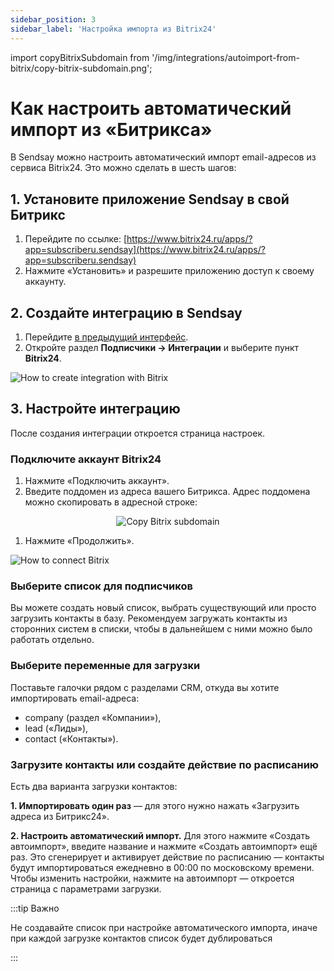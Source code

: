 ```yaml
---
sidebar_position: 3
sidebar_label: 'Настройка импорта из Bitrix24'
---
```


import copyBitrixSubdomain from '/img/integrations/autoimport-from-bitrix/copy-bitrix-subdomain.png';

# Как настроить автоматический импорт из «Битрикса»

В Sendsay можно настроить автоматический импорт email-адресов из сервиса Bitrix24. Это можно сделать в шесть шагов:

## 1. Установите приложение Sendsay в свой Битрикс

1. Перейдите по ссылке: [https://www.bitrix24.ru/apps/?app=subscriberu.sendsay](https://www.bitrix24.ru/apps/?app=subscriberu.sendsay)
2. Нажмите «Установить» и разрешите приложению доступ к своему аккаунту.

## 2. Создайте интеграцию в Sendsay

1. Перейдите [в предыдущий интерфейс](https://sendsay.ru/account/).
2. Откройте раздел **Подписчики → Интеграции** и выберите пункт **Bitrix24**.

![How to create integration with Bitrix](/img/integrations\autoimport-from-bitrix/how-to-create-integration-with-bitrix.gif) <br />

## 3. Настройте интеграцию

После создания интеграции откроется страница настроек.

### Подключите аккаунт Bitrix24

1. Нажмите «Подключить аккаунт».
2. Введите поддомен из адреса вашего Битрикса. Адрес поддомена можно скопировать в адресной строке:

<p align="center">
  <img src={copyBitrixSubdomain} alt="Copy Bitrix subdomain" />
</p>

1. Нажмите «Продолжить».

![How to connect Bitrix](/img/integrations\autoimport-from-bitrix/how-to-connect-bitrix.gif) <br />

### Выберите список для подписчиков

Вы можете создать новый список, выбрать существующий или просто загрузить контакты в базу. Рекомендуем загружать контакты из сторонних систем в списки, чтобы в дальнейшем с ними можно было работать отдельно.

### Выберите переменные для загрузки

Поставьте галочки рядом с разделами CRM, откуда вы хотите импортировать email-адреса:

- company (раздел «Компании»),
- lead («Лиды»),
- contact («Контакты»).

### Загрузите контакты или создайте действие по расписанию

Есть два варианта загрузки контактов:

**1. Импортировать один раз** — для этого нужно нажать «Загрузить адреса из Битрикс24».<br />

**2. Настроить автоматический импорт.** Для этого нажмите «Создать автоимпорт», введите название и нажмите «Создать автоимпорт» ещё раз. Это сгенерирует и активирует действие по расписанию — контакты будут импортироваться ежедневно в 00:00 по московскому времени. Чтобы изменить настройки, нажмите на автоимпорт — откроется страница с параметрами загрузки.

:::tip Важно

Не создавайте список при настройке автоматического импорта, иначе при каждой загрузке контактов список будет дублироваться

:::
